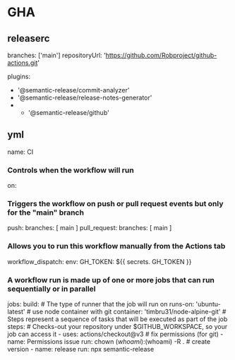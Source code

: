 # GHA 
## releaserc
branches: ['main']
repositoryUrl: 'https://github.com/Robproject/github-actions.git'

plugins: 
- '@semantic-release/commit-analyzer'
- '@semantic-release/release-notes-generator'
- - '@semantic-release/github'

## yml
name: CI
### Controls when the workflow will run
on:
  ### Triggers the workflow on push or pull request events but only for the "main" branch
  push:
    branches: [ main ]
  pull_request:
    branches: [ main ]
  ### Allows you to run this workflow manually from the Actions tab
  workflow_dispatch:
env:
  GH_TOKEN: ${{ secrets. GH_TOKEN }}
### A workflow run is made up of one or more jobs that can run sequentially or in parallel
jobs:
  build:
    # The type of runner that the job will run on
    runs-on: 'ubuntu-latest'
    # use node container with git
    container: 'timbru31/node-alpine-git'
    # Steps represent a sequence of tasks that will be executed as part of the job
    steps:
      # Checks-out your repository under $GITHUB_WORKSPACE, so your job can access it
      - uses: actions/checkout@v3
      # fix permissions (for git)
      - name: Permissions issue
        run: chown $(whoami):$(whoami) -R .
      # create version
      - name: release
        run: npx semantic-release
        
      
